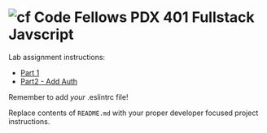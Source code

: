 ![cf](http://i.imgur.com/7v5ASc8.png) Code Fellows PDX 401 Fullstack Javscript
====

Lab assignment instructions:
* [Part 1](LAB.md)
* [Part2 - Add Auth](LAB-part2.md)

Remember to add _your_ .eslintrc file!

Replace contents of `README.md` with your proper developer focused project instructions.
